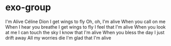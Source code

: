 # exo-group 
I'm Alive
Céline Dion
I get wings to fly
Oh, oh, I'm alive
When you call on me
When I hear you breathe
I get wings to fly
I feel that I'm alive
When you look at me
I can touch the sky
I know that I'm alive
When you bless the day
I just drift away
All my worries die
I'm glad that I'm alive
